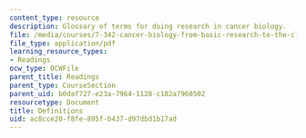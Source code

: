 ```yaml
---
content_type: resource
description: Glossary of terms for doing research in cancer biology.
file: /media/courses/7-342-cancer-biology-from-basic-research-to-the-clinic-fall-2004/ac8cce20f8fe895fb437d97dbd1b17ad_definitions.pdf
file_type: application/pdf
learning_resource_types:
- Readings
ocw_type: OCWFile
parent_title: Readings
parent_type: CourseSection
parent_uid: b0daf727-e23a-7964-1128-c102a7960502
resourcetype: Document
title: Definitions
uid: ac8cce20-f8fe-895f-b437-d97dbd1b17ad
---
```

